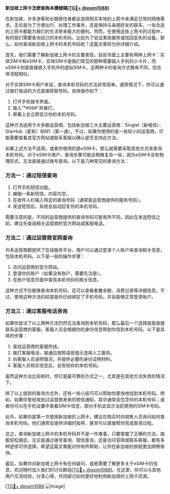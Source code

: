 **新加坡上网卡怎麽查詢本機號碼[[TG💪+ @esim1088](https://t.me/s/esim1088)]**

在新加坡，许多游客和长期居住者都会选择购买本地的上网卡来满足日常的网络需求。无论是为了方便出行、处理工作事务，还是保持与亲朋好友的联系，一张合适的上网卡都能为我们的生活带来极大的便利。然而，在使用这些上网卡的过程中，有时我们需要查询自己的本机号码，比如为了验证某些服务或找回丢失的设备。那么，如何查询新加坡上网卡的本机号码呢？这篇文章将为你详细介绍。

首先，我们需要了解新加坡上网卡的主要类型。目前市面上主要有两种上网卡：实体SIM卡和eSIM卡。实体SIM卡是我们常见的那种需要插入手机的小卡片，而eSIM卡则是直接嵌入手机中的虚拟SIM卡。这两种卡的查询方式略有不同，但总体流程相似。

对于实体SIM卡用户来说，查询本机号码的方法非常简单。通常情况下，你可以通过拨打电话的方式直接获取号码。具体操作如下：

1. 打开手机拨号界面。
2. 输入“*#06#”并拨打。
3. 屏幕上会立即显示你的本机号码。

这种方法适用于大多数运营商，包括新加坡三大主要运营商：Singtel（新电信）、StarHub（星和）和M1（第一通）。不过，如果你使用的是一些较小的运营商，可能需要查看其官方网站或联系客服以确认是否支持此方法。

如果上述方法不适用，或者你使用的是eSIM卡，那么就需要采取其他方式来查询本机号码。对于eSIM卡用户，查询步骤可能会稍微复杂一些，因为eSIM卡没有物理形式，无法直接通过拨号查询。以下是几种常见的查询方法：

### 方法一：通过短信查询

1. 打开手机短信功能。
2. 编辑一条新短信，内容为空。
3. 在收件人栏输入特定的查询号码（通常是运营商提供的服务号码）。
4. 发送短信后，系统会自动回复你的本机号码。

需要注意的是，不同的运营商提供的查询号码可能有所不同，因此在发送短信之前，建议先查阅相关运营商的官方网站或客服电话。

### 方法二：通过运营商官网查询

许多运营商都提供了在线服务平台，用户可以通过登录个人账户来查询相关信息，包括本机号码。以下是一般的操作步骤：

1. 访问运营商的官方网站。
2. 登录你的账户（如果没有账户，需要先注册）。
3. 在账户信息页面中查找本机号码的相关信息。

这种方式不仅能够查询本机号码，还可以查看套餐余额、消费记录等详细信息。不过，使用这种方法的前提是你已经绑定了手机号码，并且能够正常登录账户。

### 方法三：通过客服电话咨询

如果你尝试了以上两种方法仍然无法查询到本机号码，那么最后一个选择就是直接联系运营商的客服。客服人员会根据你的身份信息帮助你找到本机号码。以下是具体的步骤：

1. 查找运营商的客服热线。
2. 拨打客服电话，接通后按照语音提示选择人工服务。
3. 向客服人员说明情况，并提供必要的身份证明材料。
4. 客服人员核实信息后，会告知你的本机号码。

虽然这种方法比较耗时，但它是最可靠的方式之一，尤其是在其他方法失效的情况下。

除了以上提到的查询方式外，还有一些小技巧可以帮助你更快地找到本机号码。例如，如果你曾经收到过运营商发来的短信通知，其中通常会包含你的本机号码；或者你可以在手机设置中查看SIM卡信息，部分手机会显示当前使用的SIM卡号码。

此外，如果你是第一次使用新加坡的上网卡，建议在购买时向销售人员询问如何查询本机号码。他们通常会提供详细的指导，甚至可以直接帮你完成查询过程。

总之，查询新加坡上网卡的本机号码并不是一件难事，只要掌握了正确的方法，就能轻松搞定。无论是通过拨号查询、短信查询，还是访问官网或联系客服，都有多种途径可供选择。希望这篇文章能对你有所帮助，让你在新加坡的旅程更加顺畅愉快。

最后，如果你对新加坡上网卡有任何疑问，或者需要了解更多关于eSIM卡的信息，欢迎随时加入我们的讨论群组[[TG💪+ @esim1088](https://t.me/s/esim1088)]。在这里，你可以与其他用户交流经验，分享心得，共同探讨如何更好地利用新加坡的上网卡资源。

[[TG💪+ @esim1088](https://t.me/s/esim1088) ![Image](https://i.postimg.cc/4NQfJmqS/Snipaste-2025-05-13-00-14-12.png)]